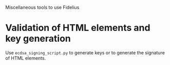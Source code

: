 Miscellaneous tools to use Fidelius

# Validation of HTML elements and key generation

Use `ecdsa_signing_script.py` to generate keys or to generate the signature of HTML elements.

